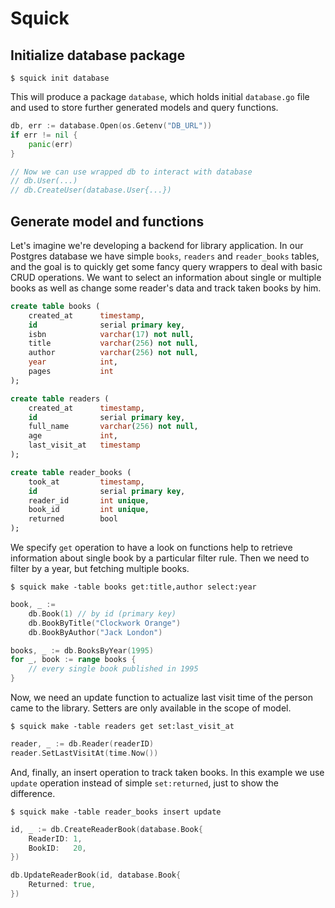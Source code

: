 # Squick

## Initialize database package

`$ squick init database`

This will produce a package `database`, which holds initial `database.go` file and used to store further generated models and query functions.

```go
db, err := database.Open(os.Getenv("DB_URL"))
if err != nil {
	panic(err)
}

// Now we can use wrapped db to interact with database
// db.User(...)
// db.CreateUser(database.User{...})
```

## Generate model and functions

Let's imagine we're developing a backend for library application. In our Postgres database we have simple `books`, `readers` and `reader_books` tables, and the goal is to quickly get some fancy query wrappers to deal with basic CRUD operations. We want to select an information about single or multiple books as well as change some reader's data and track taken books by him.

```sql
create table books (
    created_at      timestamp,
    id              serial primary key,
    isbn            varchar(17) not null,
    title           varchar(256) not null,
    author          varchar(256) not null,
    year            int,
    pages           int
);

create table readers (
    created_at      timestamp,
    id              serial primary key,
    full_name       varchar(256) not null,
    age             int,
    last_visit_at   timestamp
);

create table reader_books (
    took_at         timestamp,
    id              serial primary key,
    reader_id       int unique,
    book_id         int unique,
    returned        bool
);
```

We specify `get` operation to have a look on functions help to retrieve information about single book by a particular filter rule. Then we need to filter by a year, but fetching multiple books.

`$ squick make -table books get:title,author select:year`

```go
book, _ := 
	db.Book(1) // by id (primary key)
	db.BookByTitle("Clockwork Orange") 
	db.BookByAuthor("Jack London")
```

```go
books, _ := db.BooksByYear(1995)
for _, book := range books {
	// every single book published in 1995
}
```

Now, we need an update function to actualize last visit time of the person came to the library. Setters are only available in the scope of model.

`$ squick make -table readers get set:last_visit_at`

```go
reader, _ := db.Reader(readerID)
reader.SetLastVisitAt(time.Now())
```

And, finally, an insert operation to track taken books. In this example we use `update` operation instead of simple `set:returned`, just to show the difference.

`$ squick make -table reader_books insert update`

```go
id, _ := db.CreateReaderBook(database.Book{
	ReaderID: 1,
	BookID:   20,
})

db.UpdateReaderBook(id, database.Book{
	Returned: true,
})
```
